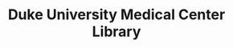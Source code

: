 ---
layout: repo
title: "Duke University Medical Center Library"
id: 5129
permalink: repos/5129/
---
